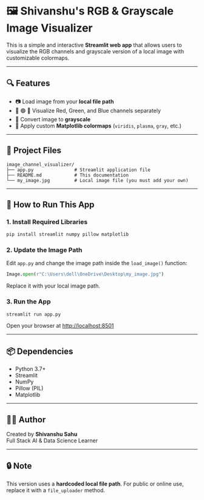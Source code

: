 # 🖼️ Shivanshu's RGB & Grayscale Image Visualizer

This is a simple and interactive **Streamlit web app** that allows users to visualize the RGB channels and grayscale version of a local image with customizable colormaps.

---

## 🔍 Features

- 📷 Load image from your **local file path**
- 🔴 🟢 🔵 Visualize Red, Green, and Blue channels separately
- 🖤 Convert image to **grayscale**
- 🎨 Apply custom **Matplotlib colormaps** (`viridis`, `plasma`, `gray`, etc.)

---

## 📁 Project Files

```
image_channel_visualizer/
├── app.py               # Streamlit application file
├── README.md            # This documentation
└── my_image.jpg         # Local image file (you must add your own)
```

---

## 🚀 How to Run This App

### 1. Install Required Libraries

```bash
pip install streamlit numpy pillow matplotlib
```

### 2. Update the Image Path

Edit `app.py` and change the image path inside the `load_image()` function:

```python
Image.open(r"C:\Users\dell\OneDrive\Desktop\my_image.jpg")
```

Replace it with your local image path.

### 3. Run the App

```bash
streamlit run app.py
```

Open your browser at [http://localhost:8501](http://localhost:8501)

---

## 📦 Dependencies

- Python 3.7+
- Streamlit
- NumPy
- Pillow (PIL)
- Matplotlib

---

## 👨‍💻 Author

Created by **Shivanshu Sahu**  
Full Stack AI & Data Science Learner

---

## 🔒 Note

This version uses a **hardcoded local file path**. For public or online use, replace it with a `file_uploader` method.

